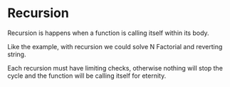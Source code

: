 # Recursion

Recursion is happens when a function is calling itself within its body.

Like the example, with recursion we could solve N Factorial and reverting string.

Each recursion must have limiting checks, otherwise nothing will stop the cycle
and the function will be calling itself for eternity.